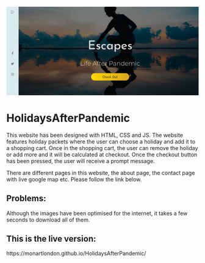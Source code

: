 ![background image](background.png) 
<!--
</br></br>
<img align="center" src="https://github.com/monartlondon/HolidaysAfterPandemic/blob/main/img/aboutus1.jpg" height="160" width="300">
<img align="center" src="https://github.com/monartlondon/HolidaysAfterPandemic/blob/main/img/aboutus1.jpg" height="160" width="300">
<img align="center" src="https://github.com/monartlondon/HolidaysAfterPandemic/blob/main/img/aboutus1.jpg" height="160" width="300">
</br></br>
<img align="center" src="https://github.com/monartlondon/HolidaysAfterPandemic/blob/main/img/aboutus1.jpg" height="160" width="300">
<img align="center" src="https://github.com/monartlondon/HolidaysAfterPandemic/blob/main/img/aboutus1.jpg" height="160" width="300">
<img align="center" src="https://github.com/monartlondon/HolidaysAfterPandemic/blob/main/img/aboutus1.jpg" height="160" width="300">
</br></br>
<img align="center" src="https://github.com/monartlondon/HolidaysAfterPandemic/blob/main/img/aboutus1.jpg" height="160" width="300">
<img align="center" src="https://github.com/monartlondon/HolidaysAfterPandemic/blob/main/img/aboutus1.jpg" height="160" width="300">
-->

# HolidaysAfterPandemic

This website has been designed with HTML, CSS and JS.
The website features holiday packets where the user can choose a holiday and add it to a shopping cart.
Once in the shopping cart, the user can remove the holiday or add more and it will be calculated at checkout. 
Once the checkout button has been pressed, the user will receive a prompt message.

There are different pages in this website, the about page, the contact page with live google map etc. 
Please follow the link below.

<h2>Problems:</h2> Although the images have been optimised for the internet, it takes a few seconds to download all of them.

<h2>This is the live version:</h2>
https://monartlondon.github.io/HolidaysAfterPandemic/
